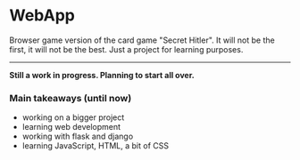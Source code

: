 # WebApp
Browser game version of the card game "Secret Hitler". It will not be the first, it will not be the best. Just a project for learning purposes.

---

**Still a work in progress. Planning to start all over.**

### Main takeaways (until now)
- working on a bigger project
- learning web development
- working with flask and django
- learning JavaScript, HTML, a bit of CSS
